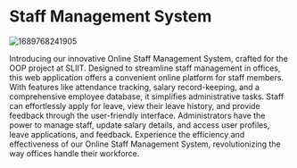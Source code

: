 # Staff Management System


![1689768241905](https://github.com/gayathrip2000/staff-management-system/assets/99193625/e51c9491-2975-4818-bfd7-88413931a491)




Introducing our innovative Online Staff Management System, crafted for the OOP project at SLIIT. Designed to streamline staff management 
in offices, this web application offers a convenient online platform for staff members. With features like attendance tracking, salary record-keeping, and a comprehensive employee database, it simplifies administrative tasks. Staff can effortlessly apply for leave, view their leave history, and provide feedback through the user-friendly interface. Administrators have the power to manage staff, update salary details, and access user profiles, leave applications, and feedback. Experience the efficiency and effectiveness of our Online Staff Management System, revolutionizing the way offices handle their workforce.


